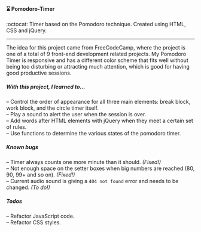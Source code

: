 #### :hourglass: Pomodoro-Timer
:octocat: Timer based on the Pomodoro technique. Created using HTML, CSS and jQuery.
***
The idea for this project came from FreeCodeCamp, where the project is one of a total of 9 front-end development related projects. My Pomodoro Timer is responsive and has a different color scheme that fits well without being too disturbing or attracting much attention, which is good for having good productive sessions.

##### With this project, I learned to...   
– Control the order of appearance for all three main elements: break block, work block, and the circle timer itself.   
– Play a sound to alert the user when the session is over.   
– Add words after HTML elements with jQuery when they meet a certain set of rules.  
– Use functions to determine the various states of the pomodoro timer.  

##### Known bugs  
– Timer always counts one more minute than it should. *(Fixed!)*      
– Not enough space on the setter boxes when big numbers are reached (80, 90, 99+ and so on). *(Fixed!)*   
– Current audio sound is giving a `404 not found` error and needs to be changed. *(To do!)*   

##### Todos
– Refactor JavaScript code.   
– Refactor CSS styles.   
